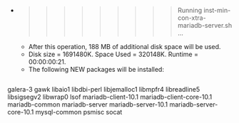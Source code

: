 * >>>>>>>>> Running inst-min-con-xtra-mariadb-server.sh ...
  * After this operation, 188 MB of additional disk space will be used.
  * Disk size = 1691480K. Space Used = 320148K. Runtime = 00:00:00:21.
  * The following NEW packages will be installed:
  ```bash
galera-3 gawk libaio1 libdbi-perl libjemalloc1
libmpfr4 libreadline5 libsigsegv2 libwrap0 lsof
mariadb-client-10.1 mariadb-client-core-10.1 mariadb-common mariadb-server mariadb-server-10.1
mariadb-server-core-10.1 mysql-common psmisc socat
  ```
